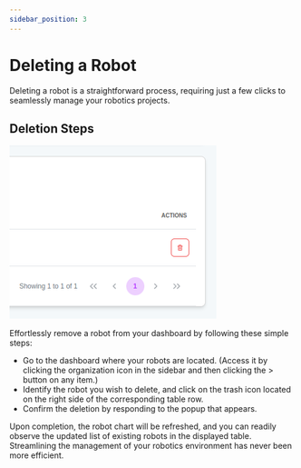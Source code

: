 ```yaml
---
sidebar_position: 3
---
```


# Deleting a Robot
Deleting a robot is a straightforward process, requiring just a few clicks to seamlessly manage your robotics projects.

<!-- ![All you need to delete an robot is just a few clicks.](https://raw.githubusercontent.com/robolaunch/trademark/main/repository-media/docs/user-guide/environments/robot/img/delete-robot.gif) -->

## Deletion Steps

![Delete Robot](https://raw.githubusercontent.com/robolaunch/trademark/main/repository-media/docs/user-guide/environments/robot/img/delete-robot.png)

Effortlessly remove a robot from your dashboard by following these simple steps:
- Go to the dashboard where your robots are located. (Access it by clicking the organization icon in the sidebar and then clicking the > button on any item.)
- Identify the robot you wish to delete, and click on the trash icon located on the right side of the corresponding table row.
- Confirm the deletion by responding to the popup that appears.

Upon completion, the robot chart will be refreshed, and you can readily observe the updated list of existing robots in the displayed table. Streamlining the management of your robotics environment has never been more efficient.